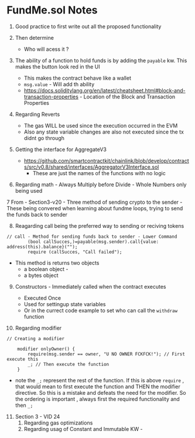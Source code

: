 # FundMe.sol Notes 

1. Good practice to first write out all the proposed functionality 
2. Then determine 
    - Who will acess it ? 
3. The ability of a function to hold funds is by adding the `payable` kw. This makes the button look red in the UI
    - This makes the contract behave like a wallet 
    - `msg.value` - Will add th ability 
     - https://docs.soliditylang.org/en/latest/cheatsheet.html#block-and-transaction-properties - Location of the Block and Transaction Properties

4. Regarding Reverts 
    - The gas WILL be used since the execution occurred in the EVM
    - Also any state variable changes are also not executed since the tx didnt go through    

5. Getting the interface for AggregateV3 
    - https://github.com/smartcontractkit/chainlink/blob/develop/contracts/src/v0.8/shared/interfaces/AggregatorV3Interface.sol
        - These are just the names of the functions with no logic 

6. Regarding math - Always Multiply before Divide - Whole Numbers only being used 

7 From - Section3-v20 
    - Three method of sending crypto to the sender
    - These being convered when learning about fundme loops, trying to send the funds back to sender

8. Reagarding call being the preferred way to sending or reciving tokens 

```solidity 
// call - Method for sending funds back to sender - Lower Command
        (bool callSucces,)=payable(msg.sender).call{value: address(this).balance}("");
        require (callSucces, "Call failed");
```
- This method is returns two objects 
    - a boolean object - 
    - a bytes object 

9. Constructors - Immediately called when the contract executes
    - Executed Once 
    - Used for settingup state variables 
    - Or in the currect code example to set who can call the `withdraw` function 

10. Regarding modifier 

```solidity 
// Creating a modifier 

    modifier onlyOwner() {
        require(msg.sender == owner, "U NO OWNER FCKFCK!"); // First execute this
        _; // Then execute the function
    }

```
- note the `_;` represent the rest of the function. If this is above `require` , that would mean to first execute the function and THEN the modifier directive. So this is a mistake and defeats the need for the modifier. So the ordering is important , always first the required functionality and then `_;`

11. Section 3 - VID 24 
    1. Regarding gas optimizations 
    2. Regarding usag of Constant and Immutable KW - 